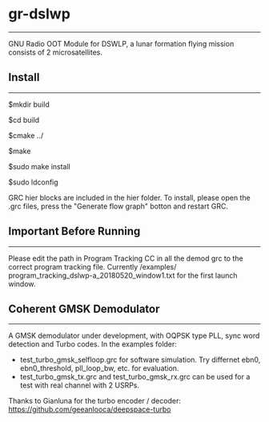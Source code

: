 # gr-dslwp
---------------------------------------
GNU Radio OOT Module for DSWLP, a lunar formation flying mission consists of 2 microsatellites.


## Install
---------------------------------------
$mkdir build 

$cd build 

$cmake ../ 

$make 

$sudo make install 

$sudo ldconfig 

GRC hier blocks are included in the hier folder. To install, please open the .grc files, press the "Generate flow graph" botton and restart GRC.

## Important Before Running
---------------------------------------
Please edit the path in Program Tracking CC in all the demod grc to the correct program tracking file. Currently /examples/ 
program_tracking_dslwp-a_20180520_window1.txt for the first launch window.


## Coherent GMSK Demodulator
---------------------------------------
A GMSK demodulator under development, with OQPSK type PLL, sync word detection and Turbo codes.
In the examples folder:
- test_turbo_gmsk_selfloop.grc for software simulation. Try differnet ebn0, ebn0_threshold, pll_loop_bw, etc. for evaluation. 
- test_turbo_gmsk_tx.grc and test_turbo_gmsk_rx.grc can be used for a test with real channel with 2 USRPs.



Thanks to Gianluna for the turbo encoder / decoder: https://github.com/geeanlooca/deepspace-turbo
